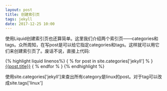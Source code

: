 ```yaml
---
layout: post
title: 创建索引页
tags: jekyll
date: 2017-12-25 10:00
---
```


使用Liquid创建索引页也还算简单。这里我们介绍两个索引页——categories和tags。众所周知，在写post是可以给它指定categories和tags。这样就可以用它们来创建索引页了。废话不说，直接上代码:

{% highlight liquid linenos%}
{ % for post in site.categories['jekyll'] % }
<a href="{{post.url | absolute_url}}">{{post.title}}</a>
{ % endfor % }
{% endhighlight %}

使用site.categories['jekyll']来查出所有category是linux的post。对于tag可以改成site.tags['linux']

